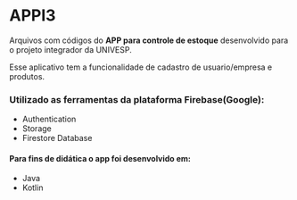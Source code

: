 # APPI3
Arquivos com códigos do __APP para controle de estoque__ desenvolvido para o projeto integrador da UNIVESP.

Esse aplicativo tem a funcionalidade de cadastro de usuario/empresa e produtos.

### Utilizado as ferramentas da plataforma Firebase(Google):
* Authentication
* Storage
* Firestore Database

#### Para fins de didática o app foi desenvolvido em:
* Java 
* Kotlin
